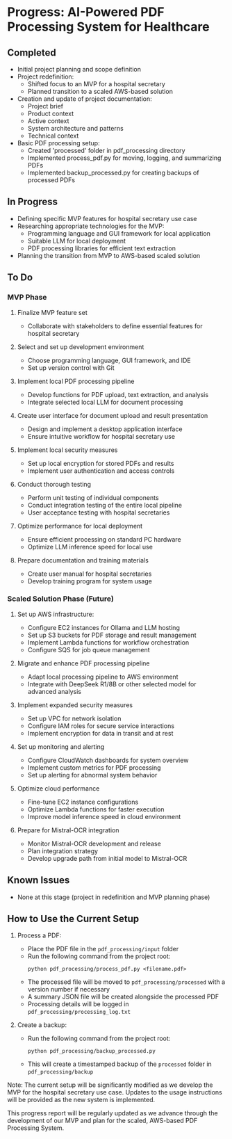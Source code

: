 # Progress: AI-Powered PDF Processing System for Healthcare

## Completed
- Initial project planning and scope definition
- Project redefinition:
  - Shifted focus to an MVP for a hospital secretary
  - Planned transition to a scaled AWS-based solution
- Creation and update of project documentation:
  - Project brief
  - Product context
  - Active context
  - System architecture and patterns
  - Technical context
- Basic PDF processing setup:
  - Created 'processed' folder in pdf_processing directory
  - Implemented process_pdf.py for moving, logging, and summarizing PDFs
  - Implemented backup_processed.py for creating backups of processed PDFs

## In Progress
- Defining specific MVP features for hospital secretary use case
- Researching appropriate technologies for the MVP:
  - Programming language and GUI framework for local application
  - Suitable LLM for local deployment
  - PDF processing libraries for efficient text extraction
- Planning the transition from MVP to AWS-based scaled solution

## To Do

### MVP Phase
1. Finalize MVP feature set
   - Collaborate with stakeholders to define essential features for hospital secretary

2. Select and set up development environment
   - Choose programming language, GUI framework, and IDE
   - Set up version control with Git

3. Implement local PDF processing pipeline
   - Develop functions for PDF upload, text extraction, and analysis
   - Integrate selected local LLM for document processing

4. Create user interface for document upload and result presentation
   - Design and implement a desktop application interface
   - Ensure intuitive workflow for hospital secretary use

5. Implement local security measures
   - Set up local encryption for stored PDFs and results
   - Implement user authentication and access controls

6. Conduct thorough testing
   - Perform unit testing of individual components
   - Conduct integration testing of the entire local pipeline
   - User acceptance testing with hospital secretaries

7. Optimize performance for local deployment
   - Ensure efficient processing on standard PC hardware
   - Optimize LLM inference speed for local use

8. Prepare documentation and training materials
   - Create user manual for hospital secretaries
   - Develop training program for system usage

### Scaled Solution Phase (Future)
1. Set up AWS infrastructure:
   - Configure EC2 instances for Ollama and LLM hosting
   - Set up S3 buckets for PDF storage and result management
   - Implement Lambda functions for workflow orchestration
   - Configure SQS for job queue management

2. Migrate and enhance PDF processing pipeline
   - Adapt local processing pipeline to AWS environment
   - Integrate with DeepSeek R1/8B or other selected model for advanced analysis

3. Implement expanded security measures
   - Set up VPC for network isolation
   - Configure IAM roles for secure service interactions
   - Implement encryption for data in transit and at rest

4. Set up monitoring and alerting
   - Configure CloudWatch dashboards for system overview
   - Implement custom metrics for PDF processing
   - Set up alerting for abnormal system behavior

5. Optimize cloud performance
   - Fine-tune EC2 instance configurations
   - Optimize Lambda functions for faster execution
   - Improve model inference speed in cloud environment

6. Prepare for Mistral-OCR integration
   - Monitor Mistral-OCR development and release
   - Plan integration strategy
   - Develop upgrade path from initial model to Mistral-OCR

## Known Issues
- None at this stage (project in redefinition and MVP planning phase)

## How to Use the Current Setup

1. Process a PDF:
   - Place the PDF file in the `pdf_processing/input` folder
   - Run the following command from the project root:
     ```
     python pdf_processing/process_pdf.py <filename.pdf>
     ```
   - The processed file will be moved to `pdf_processing/processed` with a version number if necessary
   - A summary JSON file will be created alongside the processed PDF
   - Processing details will be logged in `pdf_processing/processing_log.txt`

2. Create a backup:
   - Run the following command from the project root:
     ```
     python pdf_processing/backup_processed.py
     ```
   - This will create a timestamped backup of the `processed` folder in `pdf_processing/backup`

Note: The current setup will be significantly modified as we develop the MVP for the hospital secretary use case. Updates to the usage instructions will be provided as the new system is implemented.

This progress report will be regularly updated as we advance through the development of our MVP and plan for the scaled, AWS-based PDF Processing System.
